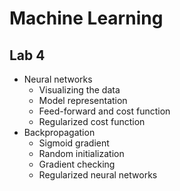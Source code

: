 # Machine Learning #
## Lab 4 ##

- Neural networks
  - Visualizing the data
  - Model representation
  - Feed-forward and cost function
  - Regularized cost function
- Backpropagation
  - Sigmoid gradient
  - Random initialization
  - Gradient checking
  - Regularized neural networks
